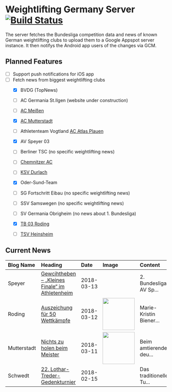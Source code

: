 # Weightlifting Germany Server [![Build Status](https://travis-ci.org/WGierke/weightlifting_germany_server.svg?branch=master)](https://travis-ci.org/WGierke/weightlifting_germany_server)

The server fetches the Bundesliga competition data and news of known German weightlifting clubs to upload them to a Google Appspot server instance.
It then notifys the Android app users of the changes via GCM.

## Planned Features
- [ ] Support push notifications for iOS app  
- [ ] Fetch news from biggest weightlifting clubs
    - [X] BVDG (TopNews)
    - [ ] AC Germania St.Ilgen (website under construction)
    - [ ] [AC Meißen](http://www.ac-meissen.de/index.php?start=1)
    - [X] [AC Mutterstadt](http://www.ac-mutterstadt.de/index.php?start=1)
    - [ ] Athletenteam Vogtland [AC Atlas Plauen](https://acatlas.wordpress.com/)
    - [X] AV Speyer 03
    - [ ] Berliner TSC (no specific weightlifting news)
    - [ ] [Chemnitzer AC](http://chemnitzer-athletenclub.de/aktuelles/news/page/1/)
    - [ ] [KSV Durlach](http://ksvdurlach.de/news?page_n54=1)
    - [X] Oder-Sund-Team
    - [ ] SG Fortschritt Eibau (no specific weightlifting news)
    - [ ] SSV Samswegen (no specific weightlifting news)
    - [ ] SV Germania Obrigheim (no news about 1. Bundesliga)
    - [X] [TB 03 Roding](http://www.tb03-gewichtheben.de/page/1/)
    - [ ] [TSV Heinsheim](http://gewichtheben.tsv-heinsheim.de/index.php?start=1)


## Current News

| Blog Name   | Heading                                                                                                                             | Date       | Image                                                                                                                      | Content                 |
|:------------|:------------------------------------------------------------------------------------------------------------------------------------|:-----------|:---------------------------------------------------------------------------------------------------------------------------|:------------------------|
| Speyer      | [Gewcihtheben – „Kleines Finale“ im Athletenheim](http://www.av03-speyer.de/2018/03/gewcihtheben-kleines-finale-im-athletenheim/)   | 2018-03-13 |                                                                                                                            | 2. Bundesliga: AV Sp... |
| Roding      | [Auszeichung für 50 Wettkämpfe](http://www.tb03-gewichtheben.de/2018/03/auszeichung-fuer-50-wettkaempfe/)                           | 2018-03-12 | <img src='http://www.tb03-gewichtheben.de/wp-content/gallery/tb-03-roding-sv-obrigheim/K1600_P1070910.JPG' width='100px'/> | Marie-Kristin Biener... |
| Mutterstadt | [Nichts zu holen beim Meister](http://www.ac-mutterstadt.de/index.php?start=0&heading=ad92d4034bf336c8685b1abdb72dd9491520722800.0) | 2018-03-11 | <img src='http://www.ac-mutterstadt.de//images/Prot-Spey-Mrz18.JPG' width='100px'/>                                        | Beim amtierenden deu... |
| Schwedt     | [22. Lothar-Treder-Gedenkturnier](http://gewichtheben.blauweiss65-schwedt.de/?p=7679)                                               | 2018-02-15 |                                                                                                                            | Das traditionelle Tu... |